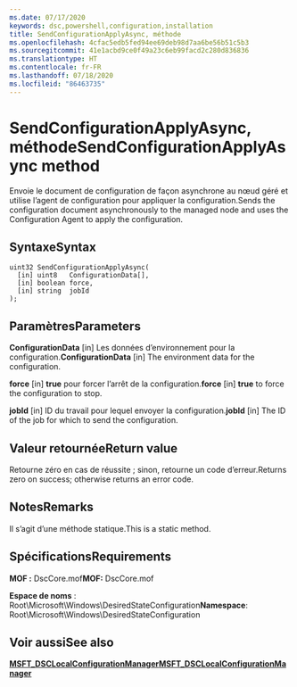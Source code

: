 ```yaml
---
ms.date: 07/17/2020
keywords: dsc,powershell,configuration,installation
title: SendConfigurationApplyAsync, méthode
ms.openlocfilehash: 4cfac5edb5fed94ee69deb98d7aa6be56b51c5b3
ms.sourcegitcommit: 41e1acbd9ce0f49a23c6eb99facd2c280d836836
ms.translationtype: HT
ms.contentlocale: fr-FR
ms.lasthandoff: 07/18/2020
ms.locfileid: "86463735"
---
```

# <a name="sendconfigurationapplyasync-method"></a><span data-ttu-id="7ee0f-103">SendConfigurationApplyAsync, méthode</span><span class="sxs-lookup"><span data-stu-id="7ee0f-103">SendConfigurationApplyAsync method</span></span>

<span data-ttu-id="7ee0f-104">Envoie le document de configuration de façon asynchrone au nœud géré et utilise l’agent de configuration pour appliquer la configuration.</span><span class="sxs-lookup"><span data-stu-id="7ee0f-104">Sends the configuration document asynchronously to the managed node and uses the Configuration Agent to apply the configuration.</span></span>

## <a name="syntax"></a><span data-ttu-id="7ee0f-105">Syntaxe</span><span class="sxs-lookup"><span data-stu-id="7ee0f-105">Syntax</span></span>

```mof
uint32 SendConfigurationApplyAsync(
  [in] uint8   ConfigurationData[],
  [in] boolean force,
  [in] string  jobId
);
```

## <a name="parameters"></a><span data-ttu-id="7ee0f-106">Paramètres</span><span class="sxs-lookup"><span data-stu-id="7ee0f-106">Parameters</span></span>

<span data-ttu-id="7ee0f-107">**ConfigurationData** \[in\] Les données d’environnement pour la configuration.</span><span class="sxs-lookup"><span data-stu-id="7ee0f-107">**ConfigurationData** \[in\] The environment data for the configuration.</span></span>

<span data-ttu-id="7ee0f-108">**force** \[in\] **true** pour forcer l’arrêt de la configuration.</span><span class="sxs-lookup"><span data-stu-id="7ee0f-108">**force** \[in\] **true** to force the configuration to stop.</span></span>

<span data-ttu-id="7ee0f-109">**jobId** \[in\] ID du travail pour lequel envoyer la configuration.</span><span class="sxs-lookup"><span data-stu-id="7ee0f-109">**jobId** \[in\] The ID of the job for which to send the configuration.</span></span>

## <a name="return-value"></a><span data-ttu-id="7ee0f-110">Valeur retournée</span><span class="sxs-lookup"><span data-stu-id="7ee0f-110">Return value</span></span>

<span data-ttu-id="7ee0f-111">Retourne zéro en cas de réussite ; sinon, retourne un code d’erreur.</span><span class="sxs-lookup"><span data-stu-id="7ee0f-111">Returns zero on success; otherwise returns an error code.</span></span>

## <a name="remarks"></a><span data-ttu-id="7ee0f-112">Notes</span><span class="sxs-lookup"><span data-stu-id="7ee0f-112">Remarks</span></span>

<span data-ttu-id="7ee0f-113">Il s’agit d’une méthode statique.</span><span class="sxs-lookup"><span data-stu-id="7ee0f-113">This is a static method.</span></span>

## <a name="requirements"></a><span data-ttu-id="7ee0f-114">Spécifications</span><span class="sxs-lookup"><span data-stu-id="7ee0f-114">Requirements</span></span>

<span data-ttu-id="7ee0f-115">**MOF :** DscCore.mof</span><span class="sxs-lookup"><span data-stu-id="7ee0f-115">**MOF:** DscCore.mof</span></span>

<span data-ttu-id="7ee0f-116">**Espace de noms** : Root\Microsoft\Windows\DesiredStateConfiguration</span><span class="sxs-lookup"><span data-stu-id="7ee0f-116">**Namespace**: Root\Microsoft\Windows\DesiredStateConfiguration</span></span>

## <a name="see-also"></a><span data-ttu-id="7ee0f-117">Voir aussi</span><span class="sxs-lookup"><span data-stu-id="7ee0f-117">See also</span></span>

[<span data-ttu-id="7ee0f-118">**MSFT_DSCLocalConfigurationManager**</span><span class="sxs-lookup"><span data-stu-id="7ee0f-118">**MSFT_DSCLocalConfigurationManager**</span></span>](msft-dsclocalconfigurationmanager.md)
